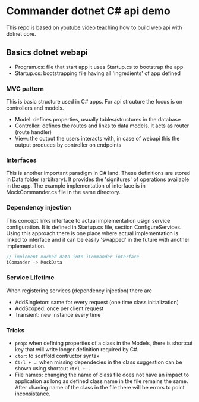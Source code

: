 # Commander dotnet C# api demo

This repo is based on [youtube video](https://youtube.com/watch?v=fmvcAzHpsk8) teaching how to build web api with dotnet core.

## Basics dotnet webapi

- Program.cs: file that start app it uses Startup.cs to bootstrap the app
- Startup.cs: bootstrapping file having all 'ingredients' of app defined

### MVC pattern

This is basic structure used in C# apps. For api strcuture the focus is on controllers and models.

- Model: defines properties, usually tables/structures in the database
- Controller: defines the routes and links to data models. It acts as router (route handler)
- View: the output the users interacts with, in case of webapi this the output produces by controller on endpoints

### Interfaces

This is another important paradigm in C# land. These definitions are stored in Data folder (arbitrary). It provides the 'signitures' of operations available in the app. The example implementation of interface is in MockCommander.cs file in the same directory.

### Dependency injection

This concept links interface to actual implementation usign service configuration. It is defined in Startup.cs file, section ConfigureServices. Using this approach there is one place where actual implementation is linked to interface and it can be easily 'swapped' in the future with another implementation.

```C#
// implement mocked data into iCommander interface
iComander -> MockData
```

### Service Lifetime

When registering services (dependency injection) there are

- AddSingleton: same for every request (one time class initialization)
- AddScoped: once per client request
- Transient: new instance every time

### Tricks

- `prop`: when defining properties of a class in the Models, there is shortcut key that will write longer definition required by C#.
- `ctor`: to scaffold contructor syntax
- `Ctrl + .`: when missing dependecies in the class suggestion can be shown using shortcut `ctrl + .`
- File names: changing the name of class file does not have an impact to application as long as defined class name in the file remains the same. After chaning name of the class in the file there will be errors to point inconsistance.
